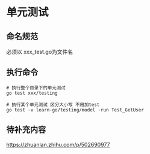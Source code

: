 # 单元测试

## 命名规范

必须以 xxx_test.go为文件名

## 执行命令

```
# 执行整个目录下的单元测试
go test xxx/testing 

# 执行某个单元测试 区分大小写 不用加test
go test -v learn-go/testing/model -run Test_GetUser
```



## 待补充内容

https://zhuanlan.zhihu.com/p/502690977
